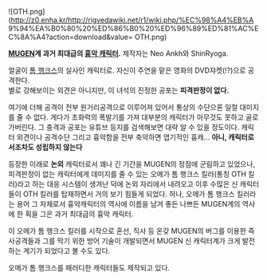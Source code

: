 ![OTH.png](http://z0.enha.kr/http://rigvedawiki.net/r1/wiki.php/%EC%98%A4%EB%A
9%94%EA%B0%80%20%ED%86%B0%20%ED%96%89%ED%81%AC%EC%8A%A4?action=download&value=
OTH.png)

**[MUGEN](MUGEN.md)계 과거 최대급의 [흉악 캐릭터](%ED%9D%89%EC%95%85%20%EC%BA%90%EB%A6%AD%ED%84%B0.md).** 제작자는 Neo Ankh와 ShinRyoga.

얼굴이 [톰 행크스](%ED%86%B0%20%ED%96%89%ED%81%AC%EC%8A%A4.md)의 실사인 캐릭터로. 자신이 주연을
맡은 영화의 DVD쟈켓(!?)으로 공격한다.  
별로 강해보이는 외견은 아니지만, 이 녀석의 진정한 공포는 **피격판정이 없다.**

여기에 더해 공격이 전부 원거리공격으로 이루어져 있어서 통상의 수단으론 일절 대미지를 줄 수 없다. 게다가 초화력의 폭발기를 가져 대부분의
캐릭터가 아무것도 못하고 골로 가버린다. 그 충격과 공포는 유튜브 등지를 검색해보면 대략 알 수 있을 정도이다. 캐릭터 외견이나 공격수단
그리고 흉악함을 전부 축약하면 엽기적인 흉캐... **아니, 캐릭터로서조차도 성립하지 않는다**

등장한 이래로 **논외** 캐릭터로서 꽤나 긴 기간을 MUGEN의 정점에 군림하고 있었으나, 피격판정이 없는 캐릭터에게 데미지를 줄 수 있는
오메가 톰 행크스 킬러(통칭 OTH 킬러)라고 하는 대응 시스템이 생겨난 덕에 논외 자리에서 내려오고 이후 수많은 신 캐릭터들이 OTH
킬러를 탑재하면서 거의 보기 힘들게 되었다. 허나, 오메가 톰 행크스 킬러라는 용어 그 자체로서 흉악캐릭터의 역사에 이름을 남겨 좋든 나쁘든
MUGEN계의 역사에 한 획을 그은 과거 최대급의 흉악 캐릭터.

이 오메가 톰 행크스 킬러를 시작으로 혼선, 직사 등 온갖 MUGEN의 버그를 이용한 즉사공격들과 그를 막기 위한 방어 기술이 개발되면서
MUGEN 신 캐릭터계가 크게 발전하는 계기가 되었다고 볼 수도 있다.

오메가 톰 행크스를 패러디한 캐릭터들도 제작되고 있다.

